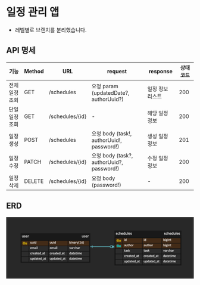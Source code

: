 # 일정 관리 앱
- 레벨별로 브랜치를 분리했습니다.
## API 명세
| 기능       | Method | URL             | request                                 | response  | 상태 코드 |
|----------|--------|-----------------|-----------------------------------------|-----------|-------|
| 전체 일정 조회 | GET    | /schedules      | 요청 param (updatedDate?, authorUuid?)    | 일정 정보 리스트 | 200   |
| 단일 일정 조회 | GET    | /schedules/{id} | -                                       | 해당 일정 정보  | 200   |
| 일정 생성    | POST   | /schedules      | 요청 body (task!, authorUuid!, password!) | 생성 일정 정보  | 201   |
| 일정 수정    | PATCH  | /schedules/{id} | 요청 body (task?, authorUuid?, password!) | 수정 일정 정보  | 200   |
| 일정 삭제    | DELETE | /schedules/{id} | 요청 body (password!)                     | -         | 200   |

## ERD
![erd.png](erd.png)